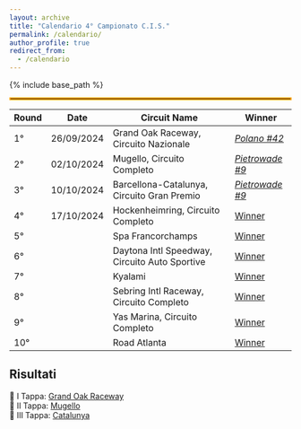 ```yaml
---
layout: archive
title: "Calendario 4° Campionato C.I.S."
permalink: /calendario/
author_profile: true
redirect_from:
  - /calendario
---
```


{% include base_path %}

<hr style="border: 2px solid orange;" />

| **Round** | **Date**     | **Circuit Name**                           | **Winner**            |
|-----------|--------------|--------------------------------------------|-----------------------|
| 1°        |  26/09/2024  | Grand Oak Raceway, Circuito Nazionale      | [_Polano #42_](/calendar/grand_oak) |
| 2°        |  02/10/2024  | Mugello, Circuito Completo                 | [_Pietrowade #9_](/calendar/mugello) |
| 3°        |  10/10/2024  | Barcellona-Catalunya, Circuito Gran Premio | [_Pietrowade #9_](/calendar/catalunya) |
| 4°        |  17/10/2024  | Hockenheimring, Circuito Completo          | [Winner](#) |
| 5°        |              | Spa Francorchamps                          | [Winner](#) |
| 6°        |              | Daytona Intl Speedway, Circuito Auto Sportive | [Winner](#) |
| 7°        |              | Kyalami                                    | [Winner](#) |
| 8°        |              | Sebring Intl Raceway, Circuito Completo    | [Winner](#) |
| 9°        |              | Yas Marina, Circuito Completo              | [Winner](#) |
| 10°       |              | Road Atlanta                               | [Winner](#) |


## Risultati
🏁 I Tappa: [Grand Oak Raceway](/calendar/grand_oak) <br>
🏁 II Tappa: [Mugello](/calendar/mugello) <br>
🏁 III Tappa: [Catalunya](/calendar/catalunya) <br>
